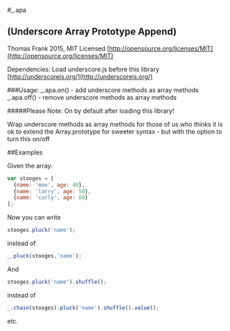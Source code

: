 #_.apa
## (Underscore Array Prototype Append)

Thomas Frank 2015, MIT Licensed
[http://opensource.org/licenses/MIT](http://opensource.org/licenses/MIT)

Dependencies: Load underscore.js before this library
[http://underscorejs.org/](http://underscorejs.org/)

###Usage:
_.apa.on() - add underscore methods as array methods
_.apa.off() - remove underscore methods as array methods

#####Please Note: On by default after loading this library!

Wrap underscore methods as array methods
for those of us who thinks it is ok to extend the Array.prototype
for sweeter syntax - but with the option to turn this on/off

##Examples

Given the array:
```javascript
var stooges = [
  {name: 'moe', age: 40},
  {name: 'larry', age: 50},
  {name: 'curly', age: 60}
];
```
Now you can write
```javascript 
stooges.pluck('name');
``` 
instead of
```javascript  
_.pluck(stooges,'name');
``` 

And
 ```javascript 
stooges.pluck('name').shuffle();
```   
instead of
 ```javascript  
_.chain(stooges).pluck('name').shuffle().value();
``` 
etc.

